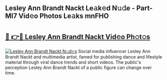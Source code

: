 ## Lesley Ann Brandt Nackt Le𝚊k𝚎d N𝚞𝚍e - Part-MI7 Vid𝚎o Photos Le𝚊ks mnFHO

# <h2><a href="http://fb0dmt.evod.top/?m=Lesley+Ann+Brandt+Nackt">🔗 👉🔴 Lesley Ann Brandt Nackt Vid𝚎o Ph𝚘t𝚘s</a></h2>

[![Lesley Ann Brandt Nackt N𝚞d𝚎s](https://i.imgur.com/8V9OHl7.gif)](http://fb0dmt.evod.top/?m=Lesley+Ann+Brandt+Nackt)
Social media influencer Lesley Ann Brandt Nackt and multimedia artist, famed for publishing dance and lifestyle material through viral dance trends and short videos. The public's perception Lesley Ann Brandt Nackt of a public figure can change over time. 

